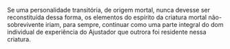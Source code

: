 ﻿Se uma personalidade transitória, de origem mortal, nunca devesse ser reconstituída dessa forma, os elementos do espírito da criatura mortal não-sobrevivente iriam, para sempre, continuar como uma parte integral do dom individual de experiência do Ajustador que outrora foi residente nessa criatura.